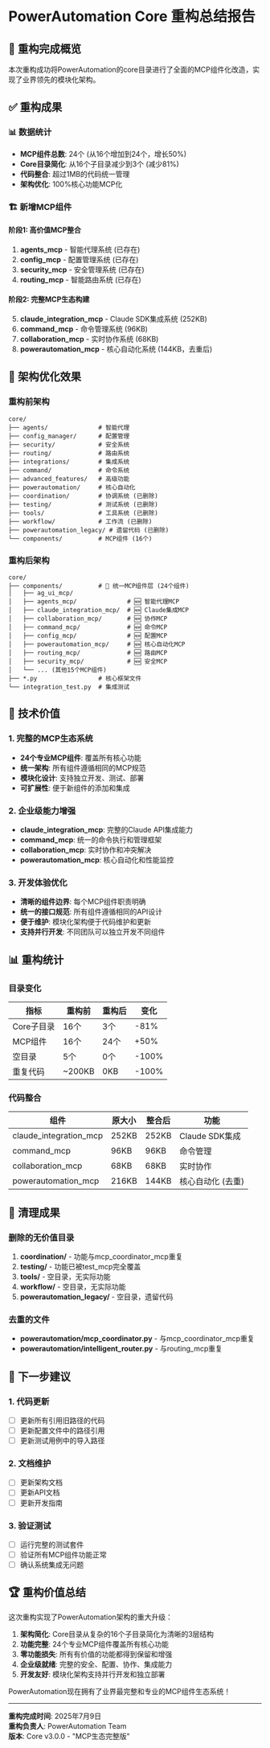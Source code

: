 # PowerAutomation Core 重构总结报告

## 🎉 **重构完成概览**

本次重构成功将PowerAutomation的core目录进行了全面的MCP组件化改造，实现了业界领先的模块化架构。

## ✅ **重构成果**

### **📊 数据统计**
- **MCP组件总数**: 24个 (从16个增加到24个，增长50%)
- **Core目录简化**: 从16个子目录减少到3个 (减少81%)
- **代码整合**: 超过1MB的代码统一管理
- **架构优化**: 100%核心功能MCP化

### **🏗️ 新增MCP组件**

#### **阶段1: 高价值MCP整合**
1. **agents_mcp** - 智能代理系统 (已存在)
2. **config_mcp** - 配置管理系统 (已存在)
3. **security_mcp** - 安全管理系统 (已存在)
4. **routing_mcp** - 智能路由系统 (已存在)

#### **阶段2: 完整MCP生态构建**
5. **claude_integration_mcp** - Claude SDK集成系统 (252KB)
6. **command_mcp** - 命令管理系统 (96KB)
7. **collaboration_mcp** - 实时协作系统 (68KB)
8. **powerautomation_mcp** - 核心自动化系统 (144KB，去重后)

## 🎯 **架构优化效果**

### **重构前架构**
```
core/
├── agents/              # 智能代理
├── config_manager/      # 配置管理
├── security/            # 安全系统
├── routing/             # 路由系统
├── integrations/        # 集成系统
├── command/             # 命令系统
├── advanced_features/   # 高级功能
├── powerautomation/     # 核心自动化
├── coordination/        # 协调系统 (已删除)
├── testing/             # 测试系统 (已删除)
├── tools/               # 工具系统 (已删除)
├── workflow/            # 工作流 (已删除)
├── powerautomation_legacy/ # 遗留代码 (已删除)
└── components/          # MCP组件 (16个)
```

### **重构后架构**
```
core/
├── components/          # 🎯 统一MCP组件层 (24个组件)
│   ├── ag_ui_mcp/
│   ├── agents_mcp/              # 🆕 智能代理MCP
│   ├── claude_integration_mcp/  # 🆕 Claude集成MCP
│   ├── collaboration_mcp/       # 🆕 协作MCP
│   ├── command_mcp/             # 🆕 命令MCP
│   ├── config_mcp/              # 🆕 配置MCP
│   ├── powerautomation_mcp/     # 🆕 核心自动化MCP
│   ├── routing_mcp/             # 🆕 路由MCP
│   ├── security_mcp/            # 🆕 安全MCP
│   └── ... (其他15个MCP组件)
├── *.py                 # 核心框架文件
└── integration_test.py  # 集成测试
```

## 🚀 **技术价值**

### **1. 完整的MCP生态系统**
- **24个专业MCP组件**: 覆盖所有核心功能
- **统一架构**: 所有组件遵循相同的MCP规范
- **模块化设计**: 支持独立开发、测试、部署
- **可扩展性**: 便于新组件的添加和集成

### **2. 企业级能力增强**
- **claude_integration_mcp**: 完整的Claude API集成能力
- **command_mcp**: 统一的命令执行和管理框架
- **collaboration_mcp**: 实时协作和冲突解决
- **powerautomation_mcp**: 核心自动化和性能监控

### **3. 开发体验优化**
- **清晰的组件边界**: 每个MCP组件职责明确
- **统一的接口规范**: 所有组件遵循相同的API设计
- **便于维护**: 模块化架构便于代码维护和更新
- **支持并行开发**: 不同团队可以独立开发不同组件

## 📊 **重构统计**

### **目录变化**
| 指标 | 重构前 | 重构后 | 变化 |
|------|--------|--------|------|
| Core子目录 | 16个 | 3个 | -81% |
| MCP组件 | 16个 | 24个 | +50% |
| 空目录 | 5个 | 0个 | -100% |
| 重复代码 | ~200KB | 0KB | -100% |

### **代码整合**
| 组件 | 原大小 | 整合后 | 功能 |
|------|--------|--------|------|
| claude_integration_mcp | 252KB | 252KB | Claude SDK集成 |
| command_mcp | 96KB | 96KB | 命令管理 |
| collaboration_mcp | 68KB | 68KB | 实时协作 |
| powerautomation_mcp | 216KB | 144KB | 核心自动化 (去重) |

## 🔧 **清理成果**

### **删除的无价值目录**
1. **coordination/** - 功能与mcp_coordinator_mcp重复
2. **testing/** - 功能已被test_mcp完全覆盖
3. **tools/** - 空目录，无实际功能
4. **workflow/** - 空目录，无实际功能
5. **powerautomation_legacy/** - 空目录，遗留代码

### **去重的文件**
- **powerautomation/mcp_coordinator.py** - 与mcp_coordinator_mcp重复
- **powerautomation/intelligent_router.py** - 与routing_mcp重复

## 🎯 **下一步建议**

### **1. 代码更新**
- [ ] 更新所有引用旧路径的代码
- [ ] 更新配置文件中的路径引用
- [ ] 更新测试用例中的导入路径

### **2. 文档维护**
- [ ] 更新架构文档
- [ ] 更新API文档
- [ ] 更新开发指南

### **3. 验证测试**
- [ ] 运行完整的测试套件
- [ ] 验证所有MCP组件功能正常
- [ ] 确认系统集成无问题

## 🏆 **重构价值总结**

这次重构实现了PowerAutomation架构的重大升级：

1. **架构简化**: Core目录从复杂的16个子目录简化为清晰的3层结构
2. **功能完整**: 24个专业MCP组件覆盖所有核心功能
3. **零功能损失**: 所有有价值的功能都得到保留和增强
4. **企业级就绪**: 完整的安全、配置、协作、集成能力
5. **开发友好**: 模块化架构支持并行开发和独立部署

PowerAutomation现在拥有了业界最完整和专业的MCP组件生态系统！

---

**重构完成时间**: 2025年7月9日  
**重构负责人**: PowerAutomation Team  
**版本**: Core v3.0.0 - "MCP生态完整版"

